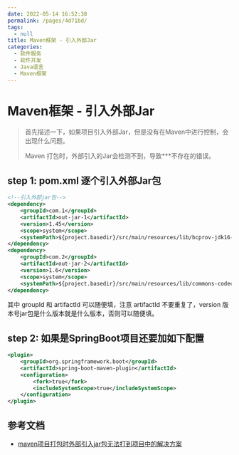 ```yaml
---
date: 2022-05-14 16:52:38
permalink: /pages/4d71bd/
tags: 
  - null
title: Maven框架 - 引入外部Jar
categories: 
  - 软件服务
  - 软件开发
  - Java语言
  - Maven框架
---
```


# Maven框架 - 引入外部Jar

> 首先描述一下，如果项目引入外部Jar，但是没有在Maven中进行控制，会出现什么问题。
>
> Maven 打包时，外部引入的Jar会检测不到，导致\*\*\*不存在的错误。

## step 1: pom.xml 逐个引入外部Jar包

```xml
<!--引入外部jar包-->
<dependency>
    <groupId>com.1</groupId>
    <artifactId>out-jar-1</artifactId>
    <version>1.45</version>
    <scope>system</scope>
    <systemPath>${project.basedir}/src/main/resources/lib/bcprov-jdk16-1.45.jar</systemPath>
</dependency>
<dependency>
    <groupId>com.2</groupId>
    <artifactId>out-jar-2</artifactId>
    <version>1.6</version>
    <scope>system</scope>
    <systemPath>${project.basedir}/src/main/resources/lib/commons-codec-1.6.jar</systemPath>
</dependency>
```

其中 groupId 和 artifactId 可以随便填，注意 artifactId 不要重复了，version 版本号jar包是什么版本就是什么版本，否则可以随便填。

## step 2: 如果是SpringBoot项目还要加如下配置

```xml
<plugin>
    <groupId>org.springframework.boot</groupId>
    <artifactId>spring-boot-maven-plugin</artifactId>
    <configuration>
        <fork>true</fork>
        <includeSystemScope>true</includeSystemScope>
    </configuration>
</plugin>
```

## 参考文档

- [maven项目打包时外部引入jar包无法打到项目中的解决方案](https://blog.csdn.net/weixin_42135693/article/details/106643695)

